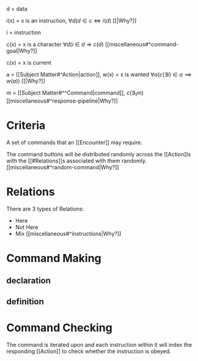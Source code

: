 d = data

i(x) = x is an instruction,
$\forall d(d\in c\Longleftrightarrow i(d)$ [[|Why?]]

i = instruction

c(x) = x is a character
$\forall d(i\in d\Longrightarrow c(d)$ [[miscellaneous#^command-goal|Why?]]

c(x) = x is current

a = [[Subject Matter#^Action|action]],
w(x) = x is wanted
$\forall a(c(\exists i) \in a\implies w(a))$ [[|Why?]]

m = [[Subject Matter#^^Command|command]],
$c(\exists_{1}m)$ [[miscellaneous#^response-pipeline|Why?]]
# Criteria
A set of commands that an [[Encounter]] may require.

The command buttons will be distributed randomly across the [[Action]]s with the [[#Relations]]s associated with them randomly. [[miscellaneous#^random-command|Why?]]

# Relations
There are 3 types of Relations:
- Here
- Not Here
- Mix
[[miscellaneous#^instructions|Why?]]
# Command Making
## declaration

## definition
# Command Checking 
The command is iterated upon and each instruction within it will index the responding [[Action]] to check whether the instruction is obeyed. 

